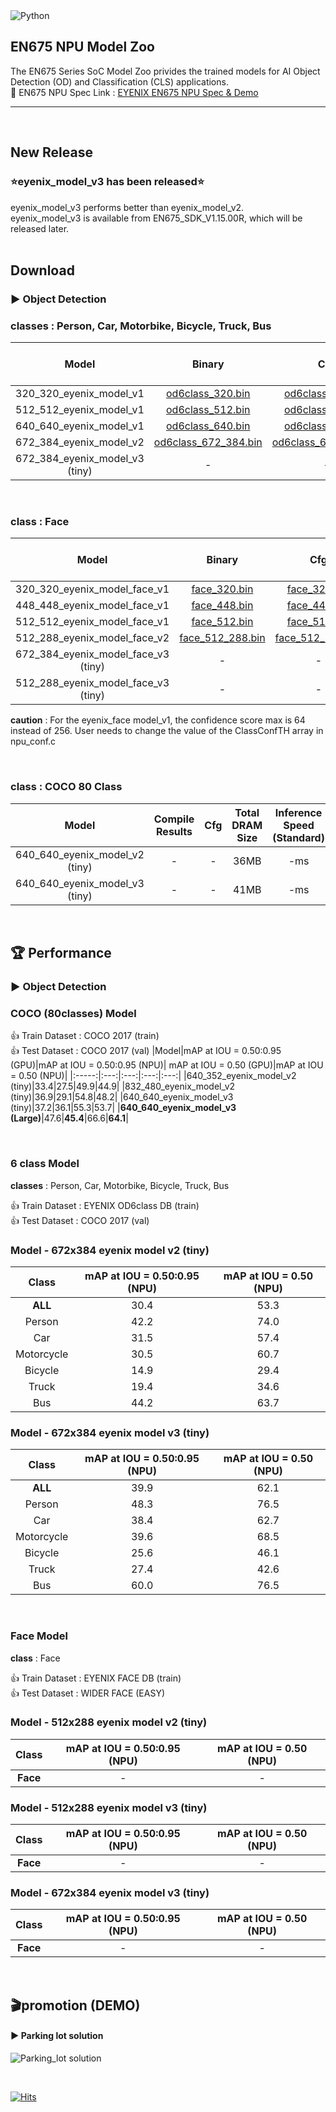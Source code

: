 
<img alt="Python" src ="https://img.shields.io/badge/python-3.8-orange"/>


## EN675 NPU Model Zoo
The EN675 Series SoC Model Zoo privides the trained models for AI Object Detection (OD) and Classification (CLS) applications.  
:rocket: EN675 NPU Spec Link : [EYENIX EN675 NPU Spec & Demo](https://resonant-duke-420.notion.site/EN675-AI-NPU-Solution-d407c17992d8447b9c98ac2bfede8cdb)
***
&#160;
## New Release
### ⭐eyenix_model_v3 has been released⭐ 
eyenix_model_v3 performs better than eyenix_model_v2.  
eyenix_model_v3 is available from EN675_SDK_V1.15.00R, which will be released later.  
&#160;
## Download
### ▶ Object Detection
### **classes** : Person, Car, Motorbike, Bicycle, Truck, Bus  


|Model|Binary|Cfg|Total DRAM Size|Inference Speed (Standard)|Inference Speed (Boost)| mAP|
|:-----:|:---:|:---:|:---:|:---:|:---:|:---:|
|320_320_eyenix_model_v1|[od6class_320.bin](https://github.com/Eyenix/en675_model_zoo/files/9623476/od6class_320.zip)|[od6class_320.cfg](https://github.com/Eyenix/en675_model_zoo/files/12812959/od6class_320.zip)|11MB|26ms|13ms| - |
|512_512_eyenix_model_v1|[od6class_512.bin](https://github.com/Eyenix/en675_model_zoo/files/9466035/od6class_512.zip)|[od6class_512.cfg](https://github.com/Eyenix/en675_model_zoo/files/12812963/od6class_512.zip)|18MB|37ms|20ms| - |
|640_640_eyenix_model_v1|[od6class_640.bin](https://github.com/Eyenix/en675_model_zoo/files/9485743/od6class_640.zip)|[od6class_640.cfg](https://github.com/Eyenix/en675_model_zoo/files/12812969/od6class_640.zip)|25MB|54ms|29ms| - |
|672_384_eyenix_model_v2|[od6class_672_384.bin](https://github.com/Eyenix/en675_model_zoo/files/12459169/od6class_672_384.zip)|[od6class_672_384.cfg](https://github.com/Eyenix/en675_model_zoo/files/12812971/od6class_672_384.zip)|22MB|63ms|28ms| [Click](#model---672x384-eyenix-model-v2-tiny) |
|672_384_eyenix_model_v3 (tiny)|-|-|-MB|-ms|-ms| [Click](#model---672x384-eyenix-model-v3-tiny) |


&#160;

### **class** : Face  


|Model|Binary|Cfg|Total DRAM Size|Inference Speed (Standard)|Inference Speed (Boost)| mAP |
|:-----:|:---:|:---:|:---:|:---:|:---:|:---:|
|320_320_eyenix_model_face_v1|[face_320.bin](https://github.com/Eyenix/en675_model_zoo/files/9925058/face_320.zip)|[face_320.cfg](https://github.com/Eyenix/en675_model_zoo/files/12813033/face_320.zip)|12MB|22ms|11ms| - |
|448_448_eyenix_model_face_v1|[face_448.bin](https://github.com/Eyenix/en675_model_zoo/files/9925059/face_448.zip)|[face_448.cfg](https://github.com/Eyenix/en675_model_zoo/files/12813035/face_448.zip)|23MB|50ms|20ms| - |
|512_512_eyenix_model_face_v1|[face_512.bin](https://github.com/Eyenix/en675_model_zoo/files/9925060/face_512.zip)|[face_512.cfg](https://github.com/Eyenix/en675_model_zoo/files/12813036/face_512.zip)|31MB|68ms|28ms| - |  
|512_288_eyenix_model_face_v2|[face_512_288.bin](https://github.com/Eyenix/en675_model_zoo/files/12459171/face_512_288.zip)|[face_512_288.cfg](https://github.com/Eyenix/en675_model_zoo/files/12813038/face_512_288.zip)|14MB|38ms|17ms| [Click](#model---512x288-eyenix-model-v2-tiny) |
|672_384_eyenix_model_face_v3 (tiny)|-|-|-MB|-ms|-ms| [Click](#model---512x288-eyenix-model-v3-tiny) | 
|512_288_eyenix_model_face_v3 (tiny)|-|-|-MB|-ms|-ms| [Click](#model---672x384-eyenix-model-v3-tiny-1) |

**caution** : For the eyenix_face model_v1, the confidence score max is 64 instead of 256. User needs to change the value of the ClassConfTH array in npu_conf.c

&#160;

### **class** : COCO 80 Class  

|Model|Compile Results|Cfg|Total DRAM Size|Inference Speed (Standard)|Inference Speed (Boost)|
|:-----:|:---:|:---:|:---:|:---:|:---:|
|640_640_eyenix_model_v2 (tiny)|-|-|36MB|-ms|-ms|
|640_640_eyenix_model_v3 (tiny)|-|-|41MB|-ms|-ms|


&#160;

## 🏆 Performance
### ▶ Object Detection
### COCO (80classes) Model  
👍 Train Dataset : COCO 2017 (train)  
👍 Test Dataset : COCO 2017 (val)
|Model|mAP at IOU = 0.50:0.95 (GPU)|mAP at IOU = 0.50:0.95 (NPU)| mAP at IOU = 0.50 (GPU)|mAP at IOU = 0.50 (NPU)|
|:-----:|:---:|:---:|:---:|:---:|
|640_352_eyenix_model_v2 (tiny)|33.4|27.5|49.9|44.9|
|832_480_eyenix_model_v2 (tiny)|36.9|29.1|54.8|48.2|
|640_640_eyenix_model_v3 (tiny)|37.2|36.1|55.3|53.7|
|**640_640_eyenix_model_v3 (Large)**|47.6|**45.4**|66.6|**64.1**|

&#160;

### 6 class Model  
**classes** : Person, Car, Motorbike, Bicycle, Truck, Bus  


👍 Train Dataset : EYENIX OD6class DB (train)  
👍 Test Dataset : COCO 2017 (val)

### Model - 672x384 eyenix model v2 (tiny)  

|Class|mAP at IOU = 0.50:0.95 (NPU)|mAP at IOU = 0.50 (NPU)|
|:-----:|:---:|:---:|
|**ALL**|30.4|53.3|
|Person|42.2|74.0|
|Car|31.5|57.4|
|Motorcycle|30.5|60.7|
|Bicycle|14.9|29.4|
|Truck|19.4|34.6|
|Bus|44.2|63.7|

### Model - 672x384 eyenix model v3 (tiny)

|Class|mAP at IOU = 0.50:0.95 (NPU)|mAP at IOU = 0.50 (NPU)|
|:-----:|:---:|:---:|
|**ALL**| 39.9 | 62.1 |
|Person| 48.3 | 76.5 |
|Car| 38.4 | 62.7 |
|Motorcycle| 39.6 | 68.5 |
|Bicycle| 25.6 | 46.1 |
|Truck| 27.4 | 42.6 |
|Bus|60.0 | 76.5 | 

&#160;

### Face Model 
**class** : Face  

👍 Train Dataset : EYENIX FACE DB (train)  
👍 Test Dataset : WIDER FACE (EASY)

### Model - 512x288 eyenix model v2 (tiny)  

|Class|mAP at IOU = 0.50:0.95 (NPU)|mAP at IOU = 0.50 (NPU)|
|:-----:|:---:|:---:|
|**Face**| - | - |

### Model - 512x288 eyenix model v3 (tiny)  

|Class|mAP at IOU = 0.50:0.95 (NPU)|mAP at IOU = 0.50 (NPU)|
|:-----:|:---:|:---:|
|**Face**| - | - |

### Model - 672x384 eyenix model v3 (tiny)  

|Class|mAP at IOU = 0.50:0.95 (NPU)|mAP at IOU = 0.50 (NPU)|
|:-----:|:---:|:---:|
|**Face**| - | - |

&#160;

## :clapper:promotion (DEMO)
#### :arrow_forward: Parking lot solution
![Parking_lot solution](https://user-images.githubusercontent.com/66294848/188069884-3441a15f-2a91-477a-b8d1-6337c931c25d.gif)

&#160;


[![Hits](https://hits.seeyoufarm.com/api/count/incr/badge.svg?url=https%3A%2F%2Fgithub.com%2FEyenix%2Fen675_model_zoo&count_bg=%2379C83D&title_bg=%23555555&icon=pytorch.svg&icon_color=%23E7E7E7&title=hits&edge_flat=false)](https://hits.seeyoufarm.com)
